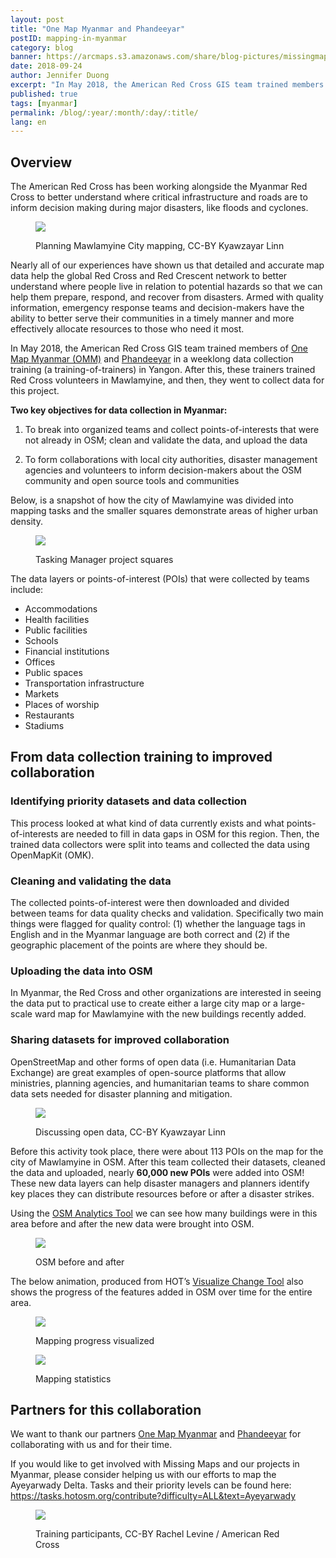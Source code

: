 ```yaml
---
layout: post
title: "One Map Myanmar and Phandeeyar"
postID: mapping-in-myanmar
category: blog
banner: https://arcmaps.s3.amazonaws.com/share/blog-pictures/missingmaps-blog_20181203_banner.png
date: 2018-09-24
author: Jennifer Duong
excerpt: "In May 2018, the American Red Cross GIS team trained members of One Map Myanmar and Phandeeyar in a weeklong data collection training (a training-of-trainers) in Yangon. After this, these trainers trained Red Cross volunteers in Mawlamyine, and then, they went to collect data for this project."
published: true
tags: [myanmar]
permalink: /blog/:year/:month/:day/:title/
lang: en
---
```


## Overview

The American Red Cross has been working alongside the Myanmar Red Cross to better understand where critical infrastructure and roads are to inform decision making during major disasters, like floods and cyclones. 

<figure>
<img src="https://arcmaps.s3.amazonaws.com/share/blog-pictures/missingmaps-blog_20181203_1.png">
<p class="caption">Planning Mawlamyine City mapping, CC-BY Kyawzayar Linn</p>
</figure>

Nearly all of our experiences have shown us that detailed and accurate map data help the global Red Cross and Red Crescent network to better understand where people live in relation to potential hazards so that we can help them prepare, respond, and recover from disasters. Armed with quality information, emergency response teams and decision-makers have the ability to better serve their communities in a timely manner and more effectively allocate resources to those who need it most.

In May 2018, the American Red Cross GIS team trained members of [One Map Myanmar (OMM)](https://portal.onemapmyanmar.info/omm/home/) and [Phandeeyar](https://phandeeyar.org/) in a weeklong data collection training (a training-of-trainers) in Yangon. After this, these trainers trained Red Cross volunteers in Mawlamyine, and then, they went to collect data for this project.

**Two key objectives for data collection in Myanmar:**

1. To break into organized teams and collect points-of-interests that were not already in OSM; clean and validate the data, and  upload the data

2. To form collaborations with local city authorities, disaster management agencies and volunteers to inform decision-makers about the OSM community and open source tools and communities

Below, is a snapshot of how the city of Mawlamyine was divided into mapping tasks and the smaller squares demonstrate areas of higher urban density. 

<figure>
<img src="https://arcmaps.s3.amazonaws.com/share/blog-pictures/missingmaps-blog_20181203_2.png">
<p class="caption">Tasking Manager project squares</p>
</figure>

The data layers or points-of-interest (POIs) that were collected by teams include:

- Accommodations
- Health facilities
- Public facilities
- Schools
- Financial institutions
- Offices
- Public spaces
- Transportation infrastructure
- Markets
- Places of worship
- Restaurants
- Stadiums


## From data collection training to improved collaboration

### Identifying priority datasets and data collection

This process looked at what kind of data currently exists and what points-of-interests are needed to fill in data gaps in OSM for this region. Then, the trained data collectors were split into teams and collected the data using OpenMapKit (OMK).

### Cleaning and validating the data

The collected points-of-interest were then downloaded and divided between teams for data quality checks and validation. Specifically two main things were flagged for quality control: (1) whether the language tags in English and in the Myanmar language are both correct and (2) if the geographic placement of the points are where they should be.

### Uploading the data into OSM

In Myanmar, the Red Cross and other organizations are interested in seeing the data put to practical use to create either a large city map or a large-scale ward map for Mawlamyine with the new buildings recently added.

### Sharing datasets for improved collaboration

OpenStreetMap and other forms of open data (i.e. Humanitarian Data Exchange) are great examples of open-source platforms that allow ministries, planning agencies, and humanitarian teams to share common data sets needed for disaster planning and mitigation.

<figure>
<img src="https://arcmaps.s3.amazonaws.com/share/blog-pictures/missingmaps-blog_20181203_3.png">
<p class="caption">Discussing open data, CC-BY Kyawzayar Linn</p>
</figure>

Before this activity took place, there were about 113 POIs on the map for the city of Mawlamyine in OSM. After this team collected their datasets, cleaned the data and uploaded, nearly **60,000 new POIs** were added into OSM! These new data layers can help disaster managers and planners identify key places they can distribute resources before or after a disaster strikes. 

Using the [OSM Analytics Tool](https://osm-analytics.org/) we can see how many buildings were in this area before and after the new data were brought into OSM.

<figure>
<img src="https://arcmaps.s3.amazonaws.com/share/blog-pictures/missingmaps-blog_20181203_4.png">
<p class="caption">OSM before and after</p>
</figure>

The below animation, produced from HOT’s [Visualize Change Tool](http://visualize-change.hotosm.org/) also shows the progress of the features added in OSM over time for the entire area.

<figure>
<img src="https://arcmaps.s3.amazonaws.com/share/blog-pictures/missingmaps-blog_20181203_5.gif">
<p class="caption">Mapping progress visualized</p>
</figure>

<figure>
<img src="https://arcmaps.s3.amazonaws.com/share/blog-pictures/missingmaps-blog_20181203_6.png">
<p class="caption">Mapping statistics</p>
</figure>

## Partners for this collaboration

We want to thank our partners [One Map Myanmar](https://portal.onemapmyanmar.info/omm/home/) and [Phandeeyar](https://phandeeyar.org/) for collaborating with us and for their time. 

If you would like to get involved with Missing Maps and our projects in Myanmar, please consider helping us with our efforts to map the Ayeyarwady Delta. Tasks and their priority levels can be found here: https://tasks.hotosm.org/contribute?difficulty=ALL&text=Ayeyarwady 

<figure>
<img src="https://arcmaps.s3.amazonaws.com/share/blog-pictures/missingmaps-blog_20181203_7.png">
<p class="caption">Training participants, CC-BY Rachel Levine / American Red Cross</p>
</figure>

